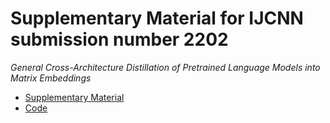 # Supplementary Material for IJCNN submission number 2202

*General Cross-Architecture Distillation of Pretrained Language Models into Matrix Embeddings*

- [Supplementary Material](./supplementary-material.pdf)
- [Code](./code) 

